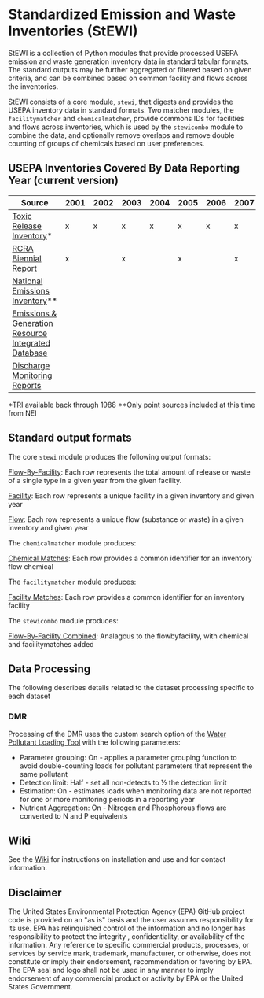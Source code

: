 # Standardized Emission and Waste Inventories (StEWI)

StEWI is a collection of Python modules that provide processed USEPA emission and waste generation inventory data in standard tabular formats.
 The standard outputs may be further aggregated or filtered based on given criteria, and can be combined based on common facility and flows
  across the inventories.

StEWI consists of a core module, `stewi`, that digests and provides the USEPA inventory data in standard formats. Two matcher modules, the `facilitymatcher`
and `chemicalmatcher`, provide commons IDs for facilities and flows across inventories, which is used by the `stewicombo` module
to combine the data, and optionally remove overlaps and remove double counting of groups of chemicals based on user preferences.

## USEPA Inventories Covered By Data Reporting Year (current version)

|Source|2001|2002|2003|2004|2005|2006|2007|2008|2009|2010|2011|2012|2013|2014|2015|2016|2017|2018|
|---|---|---|---|---|---|---|---|---|---|---|---|---|---|---|---|---|---|---|
|[Toxic Release Inventory](https://www.epa.gov/toxics-release-inventory-tri-program)*|x|x|x|x|x|x|x|x|x|x|x|x|x|x|x|x|x|x|
|[RCRA Biennial Report](https://www.epa.gov/hwgenerators/biennial-hazardous-waste-report)|x| |x| |x| |x| |x| |x| |x| |x| |x| |
|[National Emissions Inventory](https://www.epa.gov/air-emissions-inventories/national-emissions-inventory-nei)**| | | | | | | | | | |x| | |x| |x|x| |
|[Emissions & Generation Resource Integrated Database](https://www.epa.gov/energy/emissions-generation-resource-integrated-database-egrid)| | | | | | | | | | | | | |x| |x| |x|
|[Discharge Monitoring Reports](https://www.epa.gov/)| | | | | | | | | | | | | |x|x|x|x| |

*TRI available back through 1988
**Only point sources included at this time from NEI

## Standard output formats

The core `stewi` module produces the following output formats:

[Flow-By-Facility](./format%20specs/FlowByFacility.md): Each row represents the total amount of release or waste of a single type in a given year from the given facility.

[Facility](./format%20specs/Facility.md): Each row represents a unique facility in a given inventory and given year

[Flow](./format%20specs/Flow.md):  Each row represents a unique flow (substance or waste) in a given inventory and given year

The `chemicalmatcher` module produces:

[Chemical Matches](./format%20specs/ChemicalMatches.md): Each row provides a common identifier for an inventory flow chemical

The `facilitymatcher` module produces:

[Facility Matches](./format%20specs/FacilityMatches.md): Each row provides a common identifier for an inventory facility

The `stewicombo` module produces:

[Flow-By-Facility Combined](./format%20specs/FlowByFacilityCombo.md): Analagous to the flowbyfacility, with chemical and facilitymatches added

## Data Processing

The following describes details related to the dataset processing specific to each dataset

### DMR

Processing of the DMR uses the custom search option of the [Water Pollutant Loading Tool](https://echo.epa.gov/trends/loading-tool/get-data/custom-search/) with the following parameters:
- Parameter grouping: On - applies a parameter grouping function to avoid double-counting loads for pollutant parameters that represent the same pollutant
- Detection limit: Half - set all non-detects to ½ the detection limit
- Estimation: On - estimates loads when monitoring data are not reported for one or more monitoring periods in a reporting year
- Nutrient Aggregation: On - Nitrogen and Phosphorous flows are converted to N and P equivalents

## Wiki

See the [Wiki](https://github.com/USEPA/standardizedinventories/wiki) for instructions on installation and use and for
contact information.

## Disclaimer

The United States Environmental Protection Agency (EPA) GitHub project code is provided on an "as is" basis
and the user assumes responsibility for its use.  EPA has relinquished control of the information and no longer
has responsibility to protect the integrity , confidentiality, or availability of the information.
Any reference to specific commercial products, processes, or services by service mark, trademark, manufacturer,
or otherwise, does not constitute or imply their endorsement, recommendation or favoring by EPA.  
The EPA seal and logo shall not be used in any manner to imply endorsement of any commercial product or activity
by EPA or the United States Government.
